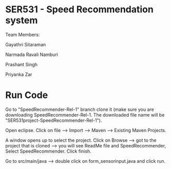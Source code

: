 # SER531 - Speed Recommendation system

Team Members:

Gayathri Sitaraman

Narmada Ravali Namburi

Prashant Singh

Priyanka Zar

# Run Code

Go to "SpeedRecommender-Rel-1" branch clone it (make sure you are downloading SpeedRecommender-Rel-1. The downloaded file name will be "SER531project-SpeedRecommender-Rel-1"). 

Open eclipse. Click on file --> Import --> Maven --> Existing Maven Projects. 

A window opens up to select the project. Click on Browse --> got to the project that is cloned --> you will see ReadMe file and SpeedRecommender, Select SpeedRecommender. Click finish. 

Go to src/main/java --> double click on form_sensorinput.java and click run.
